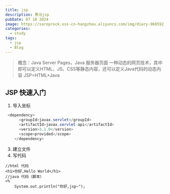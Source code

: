 ```yaml
---
title: jsp
description: 黑马jsp
pubDate: 07 18 2024
image: https://saroprock.oss-cn-hangzhou.aliyuncs.com/img/diary-968592_1280.jpg
categories:
  - study
tags:
  - jsp
  - Blog
---
```


> 概念：Java Server Pages，Java 服务器页面
> 一种动态的网页技术，其中即可以定义HTML、JS、CSS等静态内容，还可以定义Java代码的动态内容
> JSP=HTML+Java

## JSP 快速入门
1. 导入坐标
```java
 <dependency>
      <groupId>javax.servlet</groupId>
      <artifactId>javax.servlet-api</artifactId>
      <version>3.1.0</version>
      <scope>provided</scope>
    </dependency>
```
3. 建立文件
4. 写代码
```
//html 代码
<h1>你好,Hello World</h1>
//java 代码（脚本）
<%
    System.out.println("你好,jsp~");
```